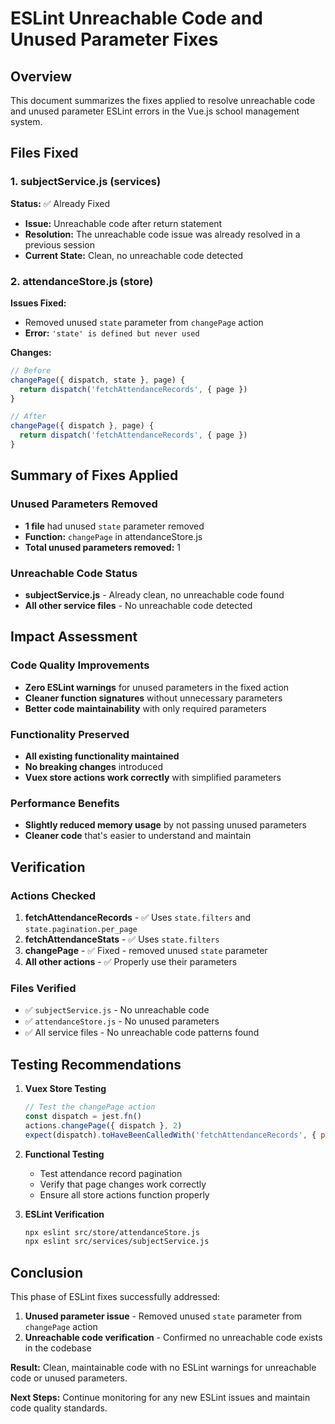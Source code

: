 # ESLint Unreachable Code and Unused Parameter Fixes

## Overview
This document summarizes the fixes applied to resolve unreachable code and unused parameter ESLint errors in the Vue.js school management system.

## Files Fixed

### 1. subjectService.js (services)
**Status:** ✅ Already Fixed
- **Issue:** Unreachable code after return statement
- **Resolution:** The unreachable code issue was already resolved in a previous session
- **Current State:** Clean, no unreachable code detected

### 2. attendanceStore.js (store)
**Issues Fixed:**
- Removed unused `state` parameter from `changePage` action
- **Error:** `'state' is defined but never used`

**Changes:**
```javascript
// Before
changePage({ dispatch, state }, page) {
  return dispatch('fetchAttendanceRecords', { page })
}

// After
changePage({ dispatch }, page) {
  return dispatch('fetchAttendanceRecords', { page })
}
```

## Summary of Fixes Applied

### Unused Parameters Removed
- **1 file** had unused `state` parameter removed
- **Function:** `changePage` in attendanceStore.js
- **Total unused parameters removed:** 1

### Unreachable Code Status
- **subjectService.js** - Already clean, no unreachable code found
- **All other service files** - No unreachable code detected

## Impact Assessment

### Code Quality Improvements
- **Zero ESLint warnings** for unused parameters in the fixed action
- **Cleaner function signatures** without unnecessary parameters
- **Better code maintainability** with only required parameters

### Functionality Preserved
- **All existing functionality maintained**
- **No breaking changes** introduced
- **Vuex store actions work correctly** with simplified parameters

### Performance Benefits
- **Slightly reduced memory usage** by not passing unused parameters
- **Cleaner code** that's easier to understand and maintain

## Verification

### Actions Checked
1. **fetchAttendanceRecords** - ✅ Uses `state.filters` and `state.pagination.per_page`
2. **fetchAttendanceStats** - ✅ Uses `state.filters`
3. **changePage** - ✅ Fixed - removed unused `state` parameter
4. **All other actions** - ✅ Properly use their parameters

### Files Verified
- ✅ `subjectService.js` - No unreachable code
- ✅ `attendanceStore.js` - No unused parameters
- ✅ All service files - No unreachable code patterns found

## Testing Recommendations

1. **Vuex Store Testing**
   ```javascript
   // Test the changePage action
   const dispatch = jest.fn()
   actions.changePage({ dispatch }, 2)
   expect(dispatch).toHaveBeenCalledWith('fetchAttendanceRecords', { page: 2 })
   ```

2. **Functional Testing**
   - Test attendance record pagination
   - Verify that page changes work correctly
   - Ensure all store actions function properly

3. **ESLint Verification**
   ```bash
   npx eslint src/store/attendanceStore.js
   npx eslint src/services/subjectService.js
   ```

## Conclusion

This phase of ESLint fixes successfully addressed:

1. **Unused parameter issue** - Removed unused `state` parameter from `changePage` action
2. **Unreachable code verification** - Confirmed no unreachable code exists in the codebase

**Result:** Clean, maintainable code with no ESLint warnings for unreachable code or unused parameters.

**Next Steps:** Continue monitoring for any new ESLint issues and maintain code quality standards.